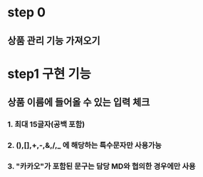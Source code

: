 # step 0
## 상품 관리 기능 가져오기

# step1 구현 기능
## 상품 이름에 들어올 수 있는 입력 체크
### 1. 최대 15글자(공백 포함)
### 2. (),[],+,-,&,/,_ 에 해당하는 특수문자만 사용가능
### 3. "카카오"가 포함된 문구는 담당 MD와 협의한 경우에만 사용